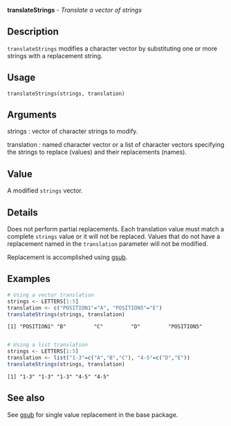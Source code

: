 





**translateStrings** - *Translate a vector of strings*

Description
--------------------

`translateStrings` modifies a character vector by substituting one or more 
strings with a replacement string.


Usage
--------------------
```
translateStrings(strings, translation)
```

Arguments
-------------------

strings
:   vector of character strings to modify.

translation
:   named character vector or a list of character vectors specifying 
the strings to replace (values) and their replacements (names).




Value
-------------------

A modified `strings` vector.


Details
-------------------

Does not perform partial replacements. Each translation value must match a complete 
`strings` value or it will not be replaced.  Values that do not have a replacement
named in the `translation` parameter will not be modified.

Replacement is accomplished using [gsub](http://www.rdocumentation.org/packages/base/topics/grep).



Examples
-------------------

```R
# Using a vector translation
strings <- LETTERS[1:5]
translation <- c("POSITION1"="A", "POSITION5"="E")
translateStrings(strings, translation)

```


```
[1] "POSITION1" "B"         "C"         "D"         "POSITION5"

```


```R

# Using a list translation
strings <- LETTERS[1:5]
translation <- list("1-3"=c("A","B","C"), "4-5"=c("D","E"))
translateStrings(strings, translation)
```


```
[1] "1-3" "1-3" "1-3" "4-5" "4-5"

```



See also
-------------------

See [gsub](http://www.rdocumentation.org/packages/base/topics/grep) for single value replacement in the base package.



